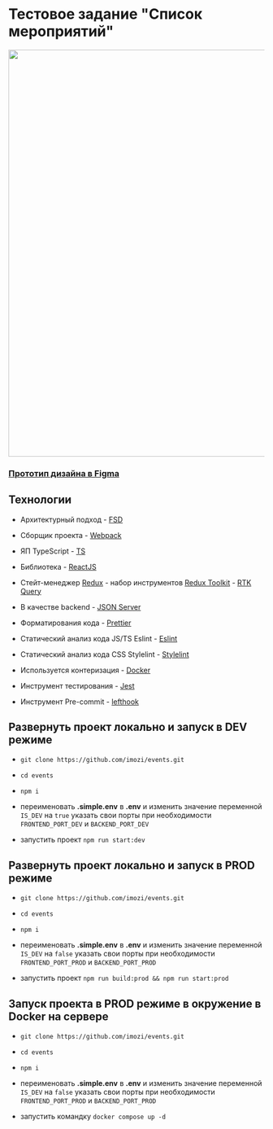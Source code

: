# Тестовое задание "Список мероприятий"

<img src="https://github.com/imozi/events/assets/29326762/d013b282-4dd1-4328-bedc-f3230cf43b2e" width="800">


### [Прототип дизайна в Figma](https://www.figma.com/file/MXOIe4843Fiy2vM5yfxTrL/Testing?type=design&node-id=0%3A1&mode=design&t=1yKYsWcYGZVHYlTm-1)

## Технологии

- Архитектурный подход - [FSD](https://feature-sliced.design/ru/docs/get-started/overview)
 
- Сборщик проекта - [Webpack](https://webpack.js.org/)

- ЯП TypeScript - [TS](https://www.typescriptlang.org/)

- Библиотека - [ReactJS](https://reactjs.org/)

- Стейт-менеджер [Redux](https://redux.js.org/) - набор инструментов [Redux Toolkit](https://redux-toolkit.js.org/) - [RTK Query](https://redux-toolkit.js.org/rtk-query/overview)

- В качестве backend - [JSON Server](https://github.com/typicode/json-server)

- Форматирования кода - [Prettier](https://prettier.io/)

- Статический анализ кода JS/TS Eslint - [Eslint](https://www.typescriptlang.org/)

- Статический анализ кода CSS Stylelint - [Stylelint](https://stylelint.io/)

- Используется контеризация -  [Docker](https://www.docker.com/)

- Инструмент тестирования - [Jest](https://jestjs.io/)

- Инструмент Pre-commit - [lefthook](https://evilmartians.com/chronicles/lefthook-knock-your-teams-code-back-into-shape)


## Развернуть проект локально и запуск в DEV режиме

-  `git clone https://github.com/imozi/events.git`

-  `cd events`

-  `npm i`

-  переименовать **.simple.env** в **.env** и изменить значение переменной `IS_DEV` на `true` указать свои порты при необходимости `FRONTEND_PORT_DEV` и `BACKEND_PORT_DEV`

-  запустить проект `npm run start:dev`


## Развернуть проект локально и запуск в PROD режиме

-  `git clone https://github.com/imozi/events.git`

-  `cd events`

-  `npm i`

-  переименовать **.simple.env** в **.env** и изменить значение переменной `IS_DEV` на `false` указать свои порты при необходимости `FRONTEND_PORT_PROD` и `BACKEND_PORT_PROD`

-  запустить проект `npm run build:prod && npm run start:prod`


## Запуск проекта в PROD режиме в окружение в Docker на сервере

-  `git clone https://github.com/imozi/events.git`

-  `cd events`

-  `npm i`

-  переименовать **.simple.env** в **.env** и изменить значение переменной `IS_DEV` на `false` указать свои порты при необходимости `FRONTEND_PORT_PROD` и `BACKEND_PORT_PROD`

-  запустить командку `docker compose up -d`
